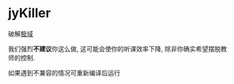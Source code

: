 # jyKiller
破解[极域](http://www.mythware.net/)

我们强烈**不建议**你这么做, 这可能会使你的听课效率下降, 除非你确实希望摆脱教师的控制.

如果遇到不兼容的情况可重新编译后运行  
